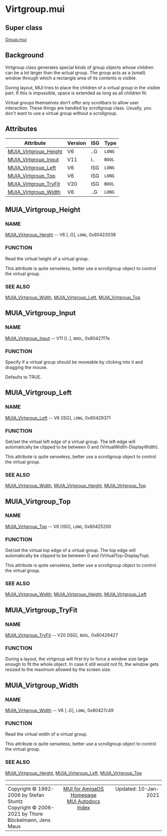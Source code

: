 # Virtgroup.mui
## Super class
[Group.mui](MUI_Group.md)
## Background
Virtgroup class generates special kinds of group objects whose children can
be a lot larger than the actual group. The group acts as a (small) window
through which a rectangle area of its contents is visible.

During layout, MUI tries to place the children of a virtual group in the
visible part. If this is impossible, space is extended as long as all
children fit.

Virtual groups themselves don't offer any scrollbars to allow user
interaction. These things are handled by scrollgroup class. Usually, you
don't want to use a virtual group without a scrollgroup.
## Attributes
Attribute|Version|ISG|Type
---------|-------|---|----
[MUIA_Virtgroup_Height](MUI_Virtgroup.md/#MUIA_Virtgroup_Height)|V6|..G|`LONG`
[MUIA_Virtgroup_Input](MUI_Virtgroup.md/#MUIA_Virtgroup_Input)|V11|I..|`BOOL`
[MUIA_Virtgroup_Left](MUI_Virtgroup.md/#MUIA_Virtgroup_Left)|V6|ISG|`LONG`
[MUIA_Virtgroup_Top](MUI_Virtgroup.md/#MUIA_Virtgroup_Top)|V6|ISG|`LONG`
[MUIA_Virtgroup_TryFit](MUI_Virtgroup.md/#MUIA_Virtgroup_TryFit)|V20|ISG|`BOOL`
[MUIA_Virtgroup_Width](MUI_Virtgroup.md/#MUIA_Virtgroup_Width)|V6|..G|`LONG`

## MUIA_Virtgroup_Height
### NAME
[MUIA_Virtgroup_Height](MUI_Virtgroup.md/#MUIA_Virtgroup_Height) -- V6 [..G], `LONG`, 0x80423038

### FUNCTION
Read the virtual height of a virtual group.

This attribute is quite senseless, better use a scrollgroup object to
control the virtual group.

### SEE ALSO
[MUIA_Virtgroup_Width](MUI_Virtgroup.md/#MUIA_Virtgroup_Width), [MUIA_Virtgroup_Left](MUI_Virtgroup.md/#MUIA_Virtgroup_Left), [MUIA_Virtgroup_Top](MUI_Virtgroup.md/#MUIA_Virtgroup_Top)

## MUIA_Virtgroup_Input
### NAME
[MUIA_Virtgroup_Input](MUI_Virtgroup.md/#MUIA_Virtgroup_Input) -- V11 [I..], `BOOL`, 0x80427f7e

### FUNCTION
Specify if a virtual group should be moveable by clicking into it and
dragging the mouse.

Defaults to TRUE.

## MUIA_Virtgroup_Left
### NAME
[MUIA_Virtgroup_Left](MUI_Virtgroup.md/#MUIA_Virtgroup_Left) -- V6 [ISG], `LONG`, 0x80429371

### FUNCTION
Get/set the virtual left edge of a virtual group. The left edge will
automatically be clipped to be between 0 and (VirtualWidth-DisplayWidth).

This attribute is quite senseless, better use a scrollgroup object to
control the virtual group.

### SEE ALSO
[MUIA_Virtgroup_Width](MUI_Virtgroup.md/#MUIA_Virtgroup_Width), [MUIA_Virtgroup_Height](MUI_Virtgroup.md/#MUIA_Virtgroup_Height), [MUIA_Virtgroup_Top](MUI_Virtgroup.md/#MUIA_Virtgroup_Top)

## MUIA_Virtgroup_Top
### NAME
[MUIA_Virtgroup_Top](MUI_Virtgroup.md/#MUIA_Virtgroup_Top) -- V6 [ISG], `LONG`, 0x80425200

### FUNCTION
Get/set the virtual top edge of a virtual group. The top edge will
automatically be clipped to be between 0 and (VirtualTop-DisplayTop).

This attribute is quite senseless, better use a scrollgroup object to
control the virtual group.

### SEE ALSO
[MUIA_Virtgroup_Width](MUI_Virtgroup.md/#MUIA_Virtgroup_Width), [MUIA_Virtgroup_Height](MUI_Virtgroup.md/#MUIA_Virtgroup_Height), [MUIA_Virtgroup_Left](MUI_Virtgroup.md/#MUIA_Virtgroup_Left)

## MUIA_Virtgroup_TryFit
### NAME
[MUIA_Virtgroup_TryFit](MUI_Virtgroup.md/#MUIA_Virtgroup_TryFit) -- V20 [ISG], `BOOL`, 0x80429427

### FUNCTION
During a layout, the virtgroup will first try to force a window size large
enough to fit the whole object. In case it still would not fit, the window
gets resized to the maximum allowed by the screen size.

## MUIA_Virtgroup_Width
### NAME
[MUIA_Virtgroup_Width](MUI_Virtgroup.md/#MUIA_Virtgroup_Width) -- V6 [..G], `LONG`, 0x80427c49

### FUNCTION
Read the virtual width of a virtual group.

This attribute is quite senseless, better use a scrollgroup object to
control the virtual group.

### SEE ALSO
[MUIA_Virtgroup_Height](MUI_Virtgroup.md/#MUIA_Virtgroup_Height), [MUIA_Virtgroup_Left](MUI_Virtgroup.md/#MUIA_Virtgroup_Left), [MUIA_Virtgroup_Top](MUI_Virtgroup.md/#MUIA_Virtgroup_Top)

----
<table class='compact' style='border: none; border-spacing: 0px; margin: 0px' width='100%'>
<tr>
<td style='text-align: left; vertical-align: top' width='33%'>Copyright &copy 1992-2006 by Stefan Stuntz<br>Copyright &copy 2006-2021 by Thore B&ouml;ckelmann, Jens Maus</TD>
<td style='text-align: center; vertical-align: top' width='33%'>
<a href=http://muidev.de>MUI for AmigaOS Homepage</a><br>
<a href=http://muidev.de/wiki/Documentation>MUI Autodocs Index</a>
</td>
<td style='text-align: right; vertical-align: top' width='33%'>Updated: 10-Jan-2021</td>
</tr>
</table>
